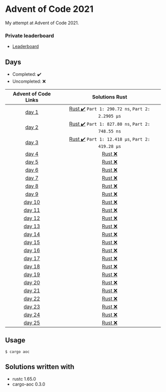 # Advent of Code 2021
My attempt at Advent of Code 2021.

### Private leaderboard
* [Leaderboard](https://adventofcode.com/2021/leaderboard/private/view/642677)

## Days
* Completed: :heavy_check_mark:
* Uncompleted: :x:

|             Advent of Code Links               |               Solutions Rust               |
|:----------------------------------------------:|:------------------------------------------:|
| [day 1](https://adventofcode.com/2021/day/1)   | [Rust :heavy_check_mark:](./src/day1.rs) `Part 1: 290.72 ns`, `Part 2: 2.2905 µs` |
| [day 2](https://adventofcode.com/2021/day/2)   | [Rust :heavy_check_mark:](./src/day2.rs) `Part 1: 827.80 ns`, `Part 2: 748.55 ns` |
| [day 3](https://adventofcode.com/2021/day/3)   | [Rust :heavy_check_mark:](./src/day3.rs) `Part 1: 12.418 µs`, `Part 2: 419.28 µs` |
| [day 4](https://adventofcode.com/2021/day/4)   | [Rust :x:](./src/day4.rs)  |
| [day 5](https://adventofcode.com/2021/day/5)   | [Rust :x:](./src/day5.rs)  |
| [day 6](https://adventofcode.com/2021/day/6)   | [Rust :x:](./src/day6.rs)  |
| [day 7](https://adventofcode.com/2021/day/7)   | [Rust :x:](./src/day7.rs)  |
| [day 8](https://adventofcode.com/2021/day/8)   | [Rust :x:](./src/day8.rs)  |
| [day 9](https://adventofcode.com/2021/day/9)   | [Rust :x:](./src/day9.rs)  |
| [day 10](https://adventofcode.com/2021/day/10) | [Rust :x:](./src/day10.rs) |
| [day 11](https://adventofcode.com/2021/day/11) | [Rust :x:](./src/day11.rs) |
| [day 12](https://adventofcode.com/2021/day/12) | [Rust :x:](./src/day12.rs) |
| [day 13](https://adventofcode.com/2021/day/13) | [Rust :x:](./src/day13.rs) |
| [day 14](https://adventofcode.com/2021/day/14) | [Rust :x:](./src/day14.rs) |
| [day 15](https://adventofcode.com/2021/day/15) | [Rust :x:](./src/day15.rs) |
| [day 16](https://adventofcode.com/2021/day/16) | [Rust :x:](./src/day16.rs) |
| [day 17](https://adventofcode.com/2021/day/17) | [Rust :x:](./src/day17.rs) |
| [day 18](https://adventofcode.com/2021/day/18) | [Rust :x:](./src/day18.rs) |
| [day 19](https://adventofcode.com/2021/day/19) | [Rust :x:](./src/day19.rs) |
| [day 20](https://adventofcode.com/2021/day/20) | [Rust :x:](./src/day20.rs) |
| [day 21](https://adventofcode.com/2021/day/21) | [Rust :x:](./src/day21.rs) |
| [day 22](https://adventofcode.com/2021/day/22) | [Rust :x:](./src/day22.rs) |
| [day 23](https://adventofcode.com/2021/day/23) | [Rust :x:](./src/day23.rs) |
| [day 24](https://adventofcode.com/2021/day/24) | [Rust :x:](./src/day24.rs) |
| [day 25](https://adventofcode.com/2021/day/25) | [Rust :x:](./src/day25.rs) |


## Usage

```$ cargo aoc```

## Solutions written with
* rustc 1.65.0
* cargo-aoc 0.3.0
